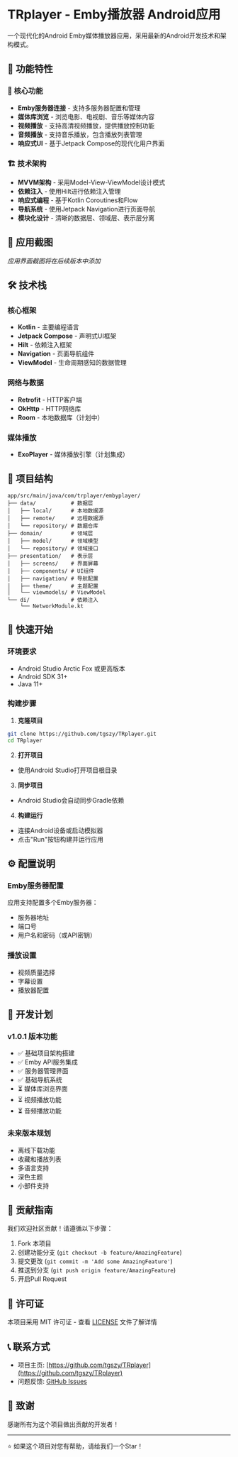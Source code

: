 # TRplayer - Emby播放器 Android应用

一个现代化的Android Emby媒体播放器应用，采用最新的Android开发技术和架构模式。

## 🚀 功能特性

### 📱 核心功能
- **Emby服务器连接** - 支持多服务器配置和管理
- **媒体库浏览** - 浏览电影、电视剧、音乐等媒体内容
- **视频播放** - 支持高清视频播放，提供播放控制功能
- **音频播放** - 支持音乐播放，包含播放列表管理
- **响应式UI** - 基于Jetpack Compose的现代化用户界面

### 🏗️ 技术架构
- **MVVM架构** - 采用Model-View-ViewModel设计模式
- **依赖注入** - 使用Hilt进行依赖注入管理
- **响应式编程** - 基于Kotlin Coroutines和Flow
- **导航系统** - 使用Jetpack Navigation进行页面导航
- **模块化设计** - 清晰的数据层、领域层、表示层分离

## 📸 应用截图

*应用界面截图将在后续版本中添加*

## 🛠️ 技术栈

### 核心框架
- **Kotlin** - 主要编程语言
- **Jetpack Compose** - 声明式UI框架
- **Hilt** - 依赖注入框架
- **Navigation** - 页面导航组件
- **ViewModel** - 生命周期感知的数据管理

### 网络与数据
- **Retrofit** - HTTP客户端
- **OkHttp** - HTTP网络库
- **Room** - 本地数据库（计划中）

### 媒体播放
- **ExoPlayer** - 媒体播放引擎（计划集成）

## 📁 项目结构

```
app/src/main/java/com/trplayer/embyplayer/
├── data/           # 数据层
│   ├── local/      # 本地数据源
│   ├── remote/     # 远程数据源
│   └── repository/ # 数据仓库
├── domain/         # 领域层
│   ├── model/      # 领域模型
│   └── repository/ # 领域接口
├── presentation/   # 表示层
│   ├── screens/    # 界面屏幕
│   ├── components/ # UI组件
│   ├── navigation/ # 导航配置
│   ├── theme/      # 主题配置
│   └── viewmodels/ # ViewModel
└── di/             # 依赖注入
    └── NetworkModule.kt
```

## 🚀 快速开始

### 环境要求
- Android Studio Arctic Fox 或更高版本
- Android SDK 31+
- Java 11+

### 构建步骤

1. **克隆项目**
```bash
git clone https://github.com/tgszy/TRplayer.git
cd TRplayer
```

2. **打开项目**
- 使用Android Studio打开项目根目录

3. **同步项目**
- Android Studio会自动同步Gradle依赖

4. **构建运行**
- 连接Android设备或启动模拟器
- 点击"Run"按钮构建并运行应用

## ⚙️ 配置说明

### Emby服务器配置
应用支持配置多个Emby服务器：
- 服务器地址
- 端口号
- 用户名和密码（或API密钥）

### 播放设置
- 视频质量选择
- 字幕设置
- 播放器配置

## 🔄 开发计划

### v1.0.1 版本功能
- ✅ 基础项目架构搭建
- ✅ Emby API服务集成
- ✅ 服务器管理界面
- ✅ 基础导航系统
- ⏳ 媒体库浏览界面
- ⏳ 视频播放功能
- ⏳ 音频播放功能

### 未来版本规划
- 离线下载功能
- 收藏和播放列表
- 多语言支持
- 深色主题
- 小部件支持

## 🤝 贡献指南

我们欢迎社区贡献！请遵循以下步骤：

1. Fork 本项目
2. 创建功能分支 (`git checkout -b feature/AmazingFeature`)
3. 提交更改 (`git commit -m 'Add some AmazingFeature'`)
4. 推送到分支 (`git push origin feature/AmazingFeature`)
5. 开启Pull Request

## 📄 许可证

本项目采用 MIT 许可证 - 查看 [LICENSE](LICENSE) 文件了解详情

## 📞 联系方式

- 项目主页: [https://github.com/tgszy/TRplayer](https://github.com/tgszy/TRplayer)
- 问题反馈: [GitHub Issues](https://github.com/tgszy/TRplayer/issues)

## 🙏 致谢

感谢所有为这个项目做出贡献的开发者！

---

⭐ 如果这个项目对您有帮助，请给我们一个Star！